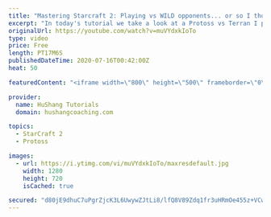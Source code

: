 ```yaml
---
title: "Mastering Starcraft 2: Playing vs WILD opponents... or so I thought"
excerpt: "In today's tutorial we take a look at a Protoss vs Terran I played on Pillars of Gold. It turns out to be a really wild game, but that's kind of expected when you're up against NA's notorious Skyler! The Loki of the SC2 scene. A very formidable opponent.  Mastering Starcraft 2: Playing vs WILD opponents..."
originalUrl: https://youtube.com/watch?v=muVYdxkIoTo
type: video
price: Free
length: PT17M6S
publishedDateTime: 2020-07-16T00:42:00Z
heat: 50

featuredContent: "<iframe width=\"800\" height=\"500\" frameborder=\"0\" src=\"https://www.youtube.com/embed/muVYdxkIoTo\" allow=\"accelerometer; autoplay; encrypted-media; gyroscope; picture-in-picture\" allowfullscreen></iframe>"

provider:
  name: HuShang Tutorials
  domain: hushangcoaching.com

topics:
  - StarCraft 2
  - Protoss

images:
  - url: https://i.ytimg.com/vi/muVYdxkIoTo/maxresdefault.jpg
    width: 1280
    height: 720
    isCached: true

secured: "d80jE9dhuC7uPgrZjcK3L6UwywZJtLi8/lfQ8V89Zdq1fr3uHRmOe455z+VCw8/znnBn6h1U3mhA6x9x2RvR8zx1KzEAm2DYd47Y8WDtkqbpS4pqWokO17vajT1/7gITlDKp+yJaSUiO2gpYNKXZg5CZseynDkzQRKlV3R2fgYrdRUjEO7KNZWjtGT7d3HINK1oixAGjCXl8ubzNEJhEtoXRpjDT03Io9FsA1+1exMWZUaEM5RnvBHFAQy77qsn+NzXOZbLJd89S7V94kqM1Ac77TIsgNs+iefdwjF+RLhbOqwe2xZ/Ekq2pRMeEitWx88tmuk1HyyzpaV4mh/Bh+J2Y1w57NaMjEoNFYvx3zG5sApUc+llZv/KOdWeOiIExixw0X1RzhcjZrFSSRkPYgTOh6JVgoxw/yLyslPFi5cw=;iwxrUCHAIwxkfgnJHeV87Q=="
---
```


